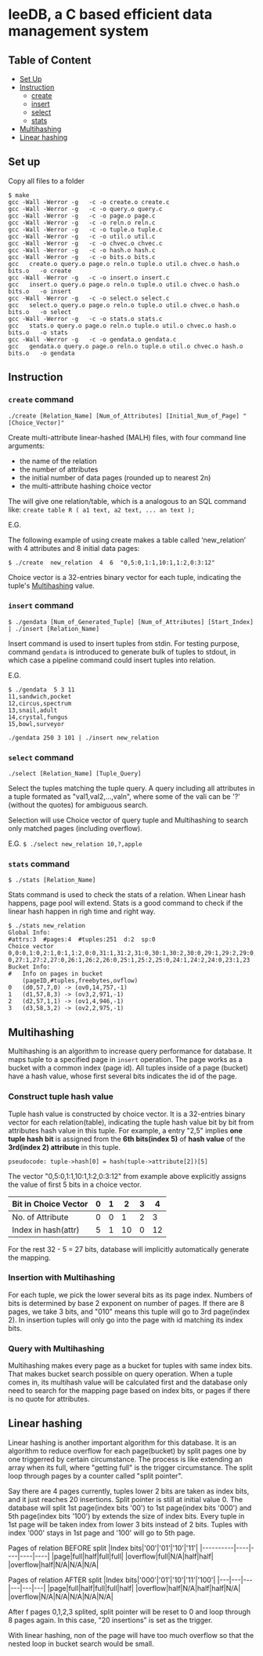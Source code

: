 # leeDB, a C based efficient data management system
## Table of Content
- [Set Up](#1)
- [Instruction](#2)
    - [create](#3)
    - [insert](#4)
    - [select](#5)
    - [stats](#6)
- [Multihashing](#multihashing)
- [Linear hashing](#7)
## <a id="1"></a>Set up

Copy all files to a folder
```
$ make
gcc -Wall -Werror -g   -c -o create.o create.c
gcc -Wall -Werror -g   -c -o query.o query.c
gcc -Wall -Werror -g   -c -o page.o page.c
gcc -Wall -Werror -g   -c -o reln.o reln.c
gcc -Wall -Werror -g   -c -o tuple.o tuple.c
gcc -Wall -Werror -g   -c -o util.o util.c
gcc -Wall -Werror -g   -c -o chvec.o chvec.c
gcc -Wall -Werror -g   -c -o hash.o hash.c
gcc -Wall -Werror -g   -c -o bits.o bits.c
gcc   create.o query.o page.o reln.o tuple.o util.o chvec.o hash.o bits.o   -o create
gcc -Wall -Werror -g   -c -o insert.o insert.c
gcc   insert.o query.o page.o reln.o tuple.o util.o chvec.o hash.o bits.o   -o insert
gcc -Wall -Werror -g   -c -o select.o select.c
gcc   select.o query.o page.o reln.o tuple.o util.o chvec.o hash.o bits.o   -o select
gcc -Wall -Werror -g   -c -o stats.o stats.c
gcc   stats.o query.o page.o reln.o tuple.o util.o chvec.o hash.o bits.o   -o stats
gcc -Wall -Werror -g   -c -o gendata.o gendata.c
gcc   gendata.o query.o page.o reln.o tuple.o util.o chvec.o hash.o bits.o   -o gendata
```

## <a id="2"></a>Instruction<a id="2"></a>
### <a id="3"></a>`create` command
`./create [Relation_Name] [Num_of_Attributes] [Initial_Num_of_Page] "[Choice_Vector]"`

Create multi-attribute linear-hashed (MALH) files, with four command line arguments:
- the name of the relation
- the number of attributes
- the initial number of data pages (rounded up to nearest 2n)
- the multi-attribute hashing choice vector

The will give one relation/table, which is a analogous to an SQL command like:
`create table R ( a1 text, a2 text, ... an text );`

E.G.

The following example of using create makes a table called ‘new_relation’ with 4 attributes and 8 initial data pages:

`$ ./create  new_relation  4  6  "0,5:0,1:1,10:1,1:2,0:3:12"`

Choice vector is a 32-entries binary vector for each tuple, indicating the tuple's [Multihashing](#multihashing) value.
### <a id="4"></a>`insert` command
`$ ./gendata [Num_of_Generated_Tuple] [Num_of_Attributes] [Start_Index] | ./insert [Relation_Name]`

Insert command is used to insert tuples from stdin. For testing purpose, command `gendata` is introduced to generate bulk of tuples to stdout, in which case a pipeline command could insert tuples into relation.

E.G.
```
$ ./gendata  5 3 11
11,sandwich,pocket
12,circus,spectrum
13,snail,adult
14,crystal,fungus
15,bowl,surveyor
```

`./gendata 250 3 101 | ./insert new_relation`

### <a id="5"></a>`select` command
`./select [Relation_Name] [Tuple_Query]`

Select the tuples matching the tuple query. A query including all attributes in a tuple formated as "val1,val2,...,valn", where some of the vali can be '?' (without the quotes) for ambiguous search.

Selection will use Choice vector of query tuple and Multihashing to search only matched pages (including overflow).

E.G.
`$ ./select new_relation 10,?,apple`

### <a id="6"></a>`stats` command
`$ ./stats [Relation_Name]`

Stats command is used to check the stats of a relation. When Linear hash happens, page pool will extend. Stats is a good command to check if the linear hash happen in righ time and right way. 
```
$ ./stats new_relation
Global Info:
#attrs:3  #pages:4  #tuples:251  d:2  sp:0
Choice vector
0,0:0,1:0,2:1,0:1,1:2,0:0,31:1,31:2,31:0,30:1,30:2,30:0,29:1,29:2,29:0,28:1,28:2,28:
0,27:1,27:2,27:0,26:1,26:2,26:0,25:1,25:2,25:0,24:1,24:2,24:0,23:1,23
Bucket Info:
#   Info on pages in bucket
    (pageID,#tuples,freebytes,ovflow)
0   (d0,57,7,0) -> (ov0,14,757,-1)
1   (d1,57,8,3) -> (ov3,2,971,-1)
2   (d2,57,1,1) -> (ov1,4,946,-1)
3   (d3,58,3,2) -> (ov2,2,975,-1)
```
## Multihashing
Multihashing is an algorithm to increase query performance for database. It maps tuple to a specified page in `insert` operation. The page works as a bucket with a common index (page id). All tuples inside of a page (bucket) have a hash value, whose first several bits indicates the id of the page.

### Construct tuple hash value
Tuple hash value is constructed by choice vector. It is a 32-entries binary vector for each relation(table), indicating the tuple hash value bit by bit from attributes hash value in this tuple. For example, a entry "2,5" implies **one tuple hash bit** is assigned from the **6th bits(index 5)** of **hash value** of the **3rd(index 2) attribute** in this tuple. 

`pseudocode: tuple->hash[0] = hash(tuple->attribute[2])[5]`

The vector "0,5:0,1:1,10:1,1:2,0:3:12" from example above explicitly assigns the value of first 5 bits in a choice vector. 

|Bit in Choice Vector| 0 | 1 | 2 | 3 | 4 |
|--------------------|---|---|---|---|---|
|No. of Attribute    | 0 | 0 | 1 | 2 | 3 |
|Index in hash(attr) | 5 | 1 |10 | 0 |12 |

For the rest 32 - 5 = 27 bits, database will implicitly automatically generate the mapping.
### Insertion with Multihashing
For each tuple, we pick the lower several bits as its page index. Numbers of bits is determined by base 2 exponent on number of pages. If there are 8 pages, we take 3 bits, and "010" means this tuple will go to 3rd page(index 2). In insertion tuples will only go into the page with id matching its index bits.
### Query with Multihashing
Multihashing makes every page as a bucket for tuples with same index bits. That makes bucket search possible on query operation. When a tuple comes in, its multihash value will be calculated first and the database only need to search for the mapping page based on index bits, or pages if there is no quote for attributes.
## <a id="7"></a>Linear hashing
Linear hashing is another important algorithm for this database. It is an algorithm to reduce overflow for each page(bucket) by split pages one by one triggerred by certain circumstance. The process is like extending an array when its full, where "getting full" is the trigger circumstance. The split loop through pages by a counter called "split pointer".

Say there are 4 pages currently, tuples lower 2 bits are taken as index bits, and it just reaches 20 insertions. Split pointer is still at initial value 0. The database will split 1st page(index bits '00') to 1st page(index bits '000') and 5th page(index bits '100') by extends the size of index bits. Every tuple in 1st page will be taken index from lower 3 bits instead of 2 bits. Tuples with index '000' stays in 1st page and '100' will go to 5th page.

Pages of relation BEFORE split
|Index bits|'00'|'01'|'10'|'11'|
|----------|----|----|----|----|
|page|full|half|full|full|
|overflow|full|N/A|half|half|
|overflow|half|N/A|N/A|N/A|

Pages of relation AFTER split
|Index bits|'000'|'01'|'10'|'11'|'100'|
|---|---|---|---|---|---|
|page|full|half|full|full|half|
|overflow|half|N/A|half|half|N/A|
|overflow|N/A|N/A|N/A|N/A|N/A|

After f pages 0,1,2,3 splited, split pointer will be reset to 0 and loop through 8 pages again. In this case, "20 insertions" is set as the trigger.

With linear hashing, non of the page will have too much overflow so that the nested loop in bucket search would be small.
